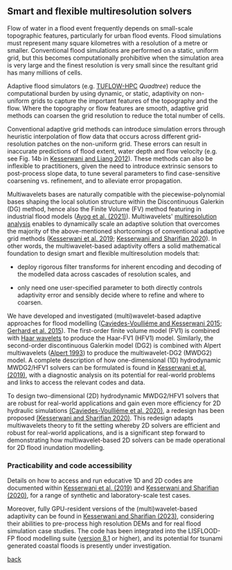 ## Smart and flexible multiresolution solvers

Flow of water in a flood event frequently depends on small-scale topographic features, particularly for urban flood events. Flood simulations must represent many square kilometres with a resolution of a metre or smaller. Conventional flood simulations are performed on a static, uniform grid, but this becomes computationally prohibitive when the simulation area is very large and the finest resolution is very small since the resultant grid has many millions of cells.  

Adaptive flood simulators (e.g. [TUFLOW-HPC](https://wiki.tuflow.com/index.php?title=HPC_Introduction) *Quadtree*) reduce the computational burden by using dynamic, or static, adaptivity on non-uniform grids to capture the important features of the topography and the flow.  Where the topography or flow features are smooth, adaptive grid methods can coarsen the grid resolution to reduce the total number of cells.

Conventional adaptive grid methods can introduce simulation errors through heuristic interpolation of flow data that occurs across different grid-resolution patches on the non-uniform grid. These errors can result in inaccurate predictions of flood extent, water depth and flow velocity (e.g. see Fig. 14b in [Kesserwani and Liang 2012](https://www.sciencedirect.com/science/article/pii/S0309170811002181)).  These methods can also be inflexible to practitioners, given the need to introduce extrinsic sensors to post-process slope data, to tune several parameters to find case-sensitive coarsening vs. refinement, and to alleviate error propagation.

Multiwavelets bases are naturally compatible with the piecewise-polynomial bases shaping the local solution structure within the Discontinuous Galerkin (DG) method, hence also the Finite Volume (FV) method featuring in industrial flood models ([Ayog et al. (2021)](https://www.sciencedirect.com/science/article/abs/pii/S0022169420313858)). Multiwavelets' [multiresolution analysis](https://en.wikipedia.org/wiki/Multiresolution_analysis) enables to dynamically scale an adaptive solution that overcomes the majority of the above-mentioned shortcomings of conventional adaptive grid methods ([Kesserwani et al. 2019](https://doi.org/10.1016/j.advwatres.2019.04.019); [Kesserwani and Sharifian 2020](https://www.sciencedirect.com/science/article/pii/S0309170820303079)). In other words, the multiwavelet-based adaptivity offers a solid mathematical foundation to design smart and flexible multiresolution models that: 

* deploy rigorous filter transforms for inherent encoding and decoding of the modelled data across cascades of resolution scales, and 

* only need one user-specified parameter to both directly controls adaptivity error and sensibly decide where to refine and where to coarsen. 


We have developed and investigated (multi)wavelet-based adaptive approaches for flood modelling ([Caviedes-Voulliéme and Kesserwani 2015](https://doi.org/10.1016/j.advwatres.2015.09.016); [Gerhard et al. 2015](https://www.sciencedirect.com/science/article/pii/S0021999115005574)). The first-order finite volume model (FV1) is combined with [Haar wavelets](https://en.wikipedia.org/wiki/Haar_wavelet) to produce the Haar-FV1 (HFV1) model. Similarly, the second-order discontinuous Galerkin model (DG2) is combined with Alpert multiwavelets ([Alpert 1993](https://doi.org/10.1137/0524016)) to produce the multiwavelet-DG2 (MWDG2) model. A complete description of how one-dimensional (1D) hydrodynamic MWDG2/HFV1 solvers can be formulated is found in [Kesserwani et al. (2019)](https://doi.org/10.1016/j.advwatres.2019.04.019), with a diagnostic analysis on its potential for real-world problems and links to access the relevant codes and data.  

To design two-dimensional (2D) hydrodynamic MWDG2/HFV1 solvers that are robust for real-world applications and gain even more efficiency for 2D hydraulic simulations [(Caviedes-Voulliéme et al. 2020)](https://www.sciencedirect.com/science/article/pii/S0309170819309121?via%3Dihub), a redesign has been proposed [(Kesserwani and Sharifian 2020)](https://www.sciencedirect.com/science/article/pii/S0309170820303079). This redesign adapts multiwavelets theory to fit the setting whereby 2D solvers are efficient and robust for real-world applications, and is a significant step forward to demonstrating how multiwavelet-based 2D solvers can be made operational for 2D flood inundation modelling. 


### Practicability and code accessibility 
Details on how to access and run educative 1D and 2D codes are documented within [Kesserwani et al. (2019)](https://doi.org/10.1016/j.advwatres.2019.04.019) and [Kesserwani and Sharifian (2020)](https://www.sciencedirect.com/science/article/pii/S0309170820303079), for a range of synthetic and laboratory-scale test cases.  

Moreover, fully GPU-resident versions of the (multi)wavelet-based adaptivity can be found in [Kesserwani and Sharifian (2023)](https://www.sciencedirect.com/journal/advances-in-water-resources/vol/171/suppl/C), considering their abilities to pre-process high resolution DEMs and for real flood simulation case studies. The code has been integrated into the LISFLOOD-FP flood modelling suite ([version 8.1](https://gmd.copernicus.org/preprints/gmd-2022-259/) or higher), and its potential for tsunami generated coastal floods is presently under investigation.  


[back](https://www.seamlesswave.com/Developments.html)
